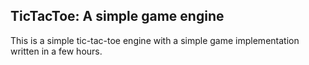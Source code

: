 ## TicTacToe: A simple game engine ##

This is a simple tic-tac-toe engine with a simple game implementation written in a few hours.

